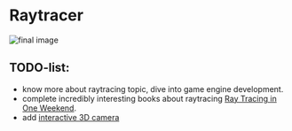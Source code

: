 # Raytracer

![final image](images/scene_spp7500.png)

## TODO-list:
- know more about raytracing topic, dive into game engine development.
- complete incredibly interesting books about raytracing [Ray Tracing in One Weekend](https://raytracing.github.io/).
- add [interactive 3D camera](https://www.youtube.com/watch?v=lXlXqUEEJ94)